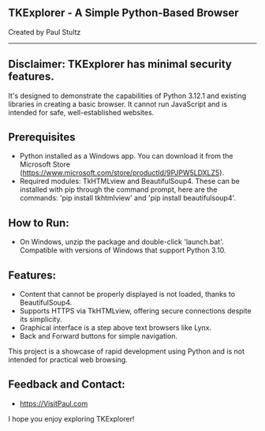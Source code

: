 ## TKExplorer - A Simple Python-Based Browser
Created by Paul Stultz

---------------------------------

## Disclaimer: TKExplorer has minimal security features.
It's designed to demonstrate the capabilities of Python 3.12.1 and existing libraries in creating a basic browser. It cannot run JavaScript and is intended for safe, well-established websites.

## Prerequisites
- Python installed as a Windows app. You can download it from the Microsoft Store (https://www.microsoft.com/store/productId/9PJPW5LDXLZ5).
- Required modules: TkHTMLview and BeautifulSoup4.
These can be installed with pip through the command prompt, here are the commands: 'pip install tkhtmlview' and 'pip install beautifulsoup4'.

## How to Run:
- On Windows, unzip the package and double-click 'launch.bat'. Compatible with versions of Windows that support Python 3.10.

## Features:
- Content that cannot be properly displayed is not loaded, thanks to BeautifulSoup4.
- Supports HTTPS via TkHTMLview, offering secure connections despite its simplicity.
- Graphical interface is a step above text browsers like Lynx.
- Back and Forward buttons for simple navigation.

This project is a showcase of rapid development using Python and is not intended for practical web browsing.

## Feedback and Contact:
- https://VisitPaul.com

I hope you enjoy exploring TKExplorer!
